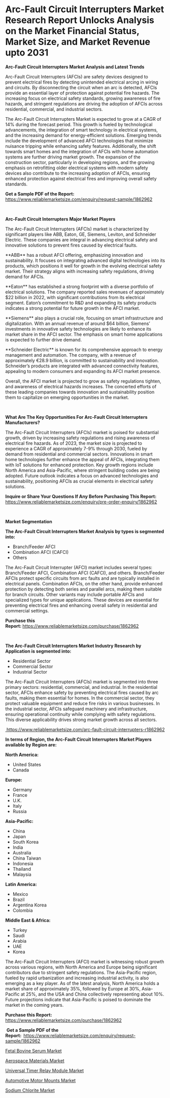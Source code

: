 <p><h1>Arc-Fault Circuit Interrupters Market Research Report Unlocks Analysis on the Market Financial Status, Market Size, and Market Revenue upto 2031</h1></p><p><strong>Arc-Fault Circuit Interrupters Market Analysis and Latest Trends</strong></p>
<p><p>Arc-Fault Circuit Interrupters (AFCIs) are safety devices designed to prevent electrical fires by detecting unintended electrical arcing in wiring and circuits. By disconnecting the circuit when an arc is detected, AFCIs provide an essential layer of protection against potential fire hazards. The increasing focus on electrical safety standards, growing awareness of fire hazards, and stringent regulations are driving the adoption of AFCIs across residential, commercial, and industrial sectors.</p><p>The Arc-Fault Circuit Interrupters Market is expected to grow at a CAGR of 14% during the forecast period. This growth is fueled by technological advancements, the integration of smart technology in electrical systems, and the increasing demand for energy-efficient solutions. Emerging trends include the development of advanced AFCI technologies that minimize nuisance tripping while enhancing safety features. Additionally, the shift towards smart homes and the integration of AFCIs with home automation systems are further driving market growth. The expansion of the construction sector, particularly in developing regions, and the growing emphasis on retrofitting older electrical systems with modern safety devices also contribute to the increasing adoption of AFCIs, ensuring enhanced protection against electrical fires and improving overall safety standards.</p></p>
<p><strong>Get a Sample PDF of the Report:&nbsp;</strong> <a href="https://www.reliablemarketsize.com/enquiry/request-sample/1862962?utm_campaign=1693&utm_medium=2&utm_source=Github&utm_content=ia&utm_term=21102024&utm_id=arc-fault-circuit-interrupters">https://www.reliablemarketsize.com/enquiry/request-sample/1862962</a></p>
<p>&nbsp;</p>
<p><strong>Arc-Fault Circuit Interrupters Major Market Players</strong></p>
<p><p>The Arc-Fault Circuit Interrupters (AFCIs) market is characterized by significant players like ABB, Eaton, GE, Siemens, Leviton, and Schneider Electric. These companies are integral in advancing electrical safety and innovative solutions to prevent fires caused by electrical faults.</p><p>**ABB** has a robust AFCI offering, emphasizing innovation and sustainability. It focuses on integrating advanced digital technologies into its products, which positions it well for growth in the evolving electrical safety market. Their strategy aligns with increasing safety regulations, driving demand for AFCIs.</p><p>**Eaton** has established a strong footprint with a diverse portfolio of electrical solutions. The company reported sales revenues of approximately $22 billion in 2022, with significant contributions from its electrical segment. Eaton’s commitment to R&D and expanding its safety products indicates a strong potential for future growth in the AFCI market.</p><p>**Siemens** also plays a crucial role, focusing on smart infrastructure and digitalization. With an annual revenue of around $64 billion, Siemens’ investments in innovative safety technologies are likely to enhance its market share in the AFCI sector. The emphasis on smart home applications is expected to further drive demand.</p><p>**Schneider Electric** is known for its comprehensive approach to energy management and automation. The company, with a revenue of approximately €28.9 billion, is committed to sustainability and innovation. Schneider’s products are integrated with advanced connectivity features, appealing to modern consumers and expanding its AFCI market presence.</p><p>Overall, the AFCI market is projected to grow as safety regulations tighten, and awareness of electrical hazards increases. The concerted efforts of these leading companies towards innovation and sustainability position them to capitalize on emerging opportunities in the market.</p></p>
<p>&nbsp;</p>
<p><strong>What Are The Key Opportunities For Arc-Fault Circuit Interrupters Manufacturers?</strong></p>
<p><p>The Arc-Fault Circuit Interrupters (AFCIs) market is poised for substantial growth, driven by increasing safety regulations and rising awareness of electrical fire hazards. As of 2023, the market size is projected to experience a CAGR of approximately 7-9% through 2030, fueled by demand from residential and commercial sectors. Innovations in smart home technologies further enhance the appeal of AFCIs, integrating them with IoT solutions for enhanced protection. Key growth regions include North America and Asia-Pacific, where stringent building codes are being adopted. Future outlook indicates a focus on advanced technologies and sustainability, positioning AFCIs as crucial elements in electrical safety solutions.</p></p>
<p><strong>Inquire or Share Your Questions If Any Before Purchasing This Report:</strong> <a href="https://www.reliablemarketsize.com/enquiry/pre-order-enquiry/1862962?utm_campaign=1693&utm_medium=2&utm_source=Github&utm_content=ia&utm_term=21102024&utm_id=arc-fault-circuit-interrupters">https://www.reliablemarketsize.com/enquiry/pre-order-enquiry/1862962</a></p>
<p>&nbsp;</p>
<p><strong>Market Segmentation</strong></p>
<p><strong>The Arc-Fault Circuit Interrupters Market Analysis by types is segmented into:</strong></p>
<p><ul><li>Branch/Feeder AFCI</li><li>Combination AFCI (CAFCI)</li><li>Others</li></ul></p>
<p><p>The Arc-Fault Circuit Interrupter (AFCI) market includes several types: Branch/Feeder AFCI, Combination AFCI (CAFCI), and others. Branch/Feeder AFCIs protect specific circuits from arc faults and are typically installed in electrical panels. Combination AFCIs, on the other hand, provide enhanced protection by detecting both series and parallel arcs, making them suitable for branch circuits. Other variants may include portable AFCIs and specialized types for unique applications. These devices are essential for preventing electrical fires and enhancing overall safety in residential and commercial settings.</p></p>
<p><strong>Purchase this Report:&nbsp;</strong><a href="https://www.reliablemarketsize.com/purchase/1862962?utm_campaign=1693&utm_medium=2&utm_source=Github&utm_content=ia&utm_term=21102024&utm_id=arc-fault-circuit-interrupters">https://www.reliablemarketsize.com/purchase/1862962</a></p>
<p>&nbsp;</p>
<p><strong>The Arc-Fault Circuit Interrupters Market Industry Research by Application is segmented into:</strong></p>
<p><ul><li>Residential Sector</li><li>Commercial Sector</li><li>Industrial Sector</li></ul></p>
<p><p>The Arc-Fault Circuit Interrupters (AFCIs) market is segmented into three primary sectors: residential, commercial, and industrial. In the residential sector, AFCIs enhance safety by preventing electrical fires caused by arc faults, making them essential for homes. In the commercial sector, they protect valuable equipment and reduce fire risks in various businesses. In the industrial sector, AFCIs safeguard machinery and infrastructure, ensuring operational continuity while complying with safety regulations. This diverse applicability drives strong market growth across all sectors.</p></p>
<p><a href="https://www.reliablemarketsize.com/arc-fault-circuit-interrupters-r1862962?utm_campaign=1693&utm_medium=2&utm_source=Github&utm_content=ia&utm_term=21102024&utm_id=arc-fault-circuit-interrupters">&nbsp;https://www.reliablemarketsize.com/arc-fault-circuit-interrupters-r1862962</a></p>
<p><strong>In terms of Region, the Arc-Fault Circuit Interrupters Market Players available by Region are:</strong></p>
<p>
    <p> <strong> North America: </strong>
        <ul>
            <li>United States</li>
            <li>Canada</li>
        </ul>
        </p> 
    <p> <strong> Europe: </strong>
        <ul>
            <li>Germany</li>
            <li>France</li>
            <li>U.K.</li>
            <li>Italy</li>
            <li>Russia</li>
        </ul>
        </p> 
    <p> <strong> Asia-Pacific: </strong>
        <ul>
            <li>China</li>
            <li>Japan</li>
            <li>South Korea</li>
            <li>India</li>
            <li>Australia</li>
            <li>China Taiwan</li>
            <li>Indonesia</li>
            <li>Thailand</li>
            <li>Malaysia</li>
        </ul>
        </p> 
    <p> <strong> Latin America: </strong>
        <ul>
            <li>Mexico</li>
            <li>Brazil</li>
            <li>Argentina Korea</li>
            <li>Colombia</li>
        </ul>
        </p> 
    <p> <strong> Middle East & Africa: </strong>
        <ul>
            <li>Turkey</li>
            <li>Saudi</li>
            <li>Arabia</li>
            <li>UAE</li>
            <li>Korea</li>
        </ul>
    </p>
    </p>
<p><p>The Arc-Fault Circuit Interrupters (AFCI) market is witnessing robust growth across various regions, with North America and Europe being significant contributors due to stringent safety regulations. The Asia-Pacific region, fueled by rapid urbanization and increasing industrial activity, is also emerging as a key player. As of the latest analysis, North America holds a market share of approximately 35%, followed by Europe at 30%, Asia-Pacific at 25%, and the USA and China collectively representing about 10%. Future projections indicate that Asia-Pacific is poised to dominate the market in the coming years.</p></p>
<p><strong>Purchase this Report: </strong><a href="https://www.reliablemarketsize.com/purchase/1862962?utm_campaign=1693&utm_medium=2&utm_source=Github&utm_content=ia&utm_term=21102024&utm_id=arc-fault-circuit-interrupters">https://www.reliablemarketsize.com/purchase/1862962</a></p>
<p>&nbsp;<strong>Get a Sample PDF of the Report:&nbsp;&nbsp;</strong><a href="https://www.reliablemarketsize.com/enquiry/request-sample/1862962?utm_campaign=1693&utm_medium=2&utm_source=Github&utm_content=ia&utm_term=21102024&utm_id=arc-fault-circuit-interrupters">https://www.reliablemarketsize.com/enquiry/request-sample/1862962</a></p>
<p><strong></strong></p>
<p><p><a href="https://www.linkedin.com/pulse/fetal-bovine-serum-market-size-share-trends-analysis-report-ctnec?utm_campaign=1693&utm_medium=2&utm_source=Github&utm_content=ia&utm_term=21102024&utm_id=arc-fault-circuit-interrupters">Fetal Bovine Serum Market</a></p><p><a href="https://www.linkedin.com/pulse/strategic-forecast-aerospace-materials-market-growth-trends-rz8ic?utm_campaign=1693&utm_medium=2&utm_source=Github&utm_content=ia&utm_term=21102024&utm_id=arc-fault-circuit-interrupters">Aerospace Materials Market</a></p><p><a href="https://github.com/santosh758595/Market-Research-Report-List-6/blob/main/universal-timer-relay-module-market.md?utm_campaign=1693&utm_medium=2&utm_source=Github&utm_content=ia&utm_term=21102024&utm_id=arc-fault-circuit-interrupters">Universal Timer Relay Module Market</a></p><p><a href="https://issuu.com/reportprime-2/docs/automotive-motor-mounts-market-size_512b73e0c9d5f5?utm_campaign=1693&utm_medium=2&utm_source=Github&utm_content=ia&utm_term=21102024&utm_id=arc-fault-circuit-interrupters">Automotive Motor Mounts Market</a></p><p><a href="https://www.linkedin.com/pulse/comprehensive-sodium-chlorite-market-report-segmentation-c27mc?utm_campaign=1693&utm_medium=2&utm_source=Github&utm_content=ia&utm_term=21102024&utm_id=arc-fault-circuit-interrupters">Sodium Chlorite Market</a></p></p>